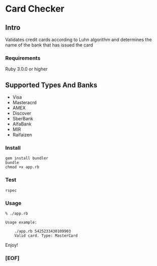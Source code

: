 # Card Checker
## Intro

Validates credit cards according to Luhn algorithm and determines the name of the bank that has issued the card

### Requirements

Ruby 3.0.0 or higher

## Supported Types And Banks

* Visa
* Masteracrd
* AMEX
* Discover
* SberBank
* AlfaBank
* MIR
* Raifaizen 

### Install

```
gem install bundler
bundle
chmod +x app.rb
```

### Test

```
rspec
```

### Usage

```
% ./app.rb

Usage example:

	./app.rb 5425233430109903
	Valid card. Type: MasterCard

```

Enjoy!

### [EOF]

